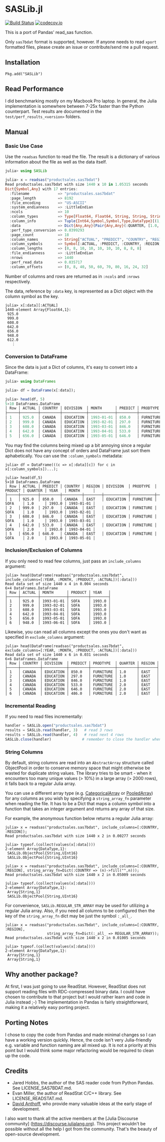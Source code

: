 # SASLib.jl

[![Build Status](https://travis-ci.org/tk3369/SASLib.jl.svg?branch=master)](https://travis-ci.org/tk3369/SASLib.jl)
[![codecov.io](http://codecov.io/github/tk3369/SASLib.jl/coverage.svg?branch=master)](http://codecov.io/github/tk3369/SASLib.jl?branch=master)

This is a port of Pandas' read_sas function.  

Only `sas7bdat` format is supported, however.  If anyone needs to read `xport` formatted files, please create an issue or contribute/send me a pull request.

## Installation

```
Pkg.add("SASLib")
```

## Read Performance

I did benchmarking mostly on my Macbook Pro laptop.  In general, the Julia implementation is somewhere between 7-25x faster than the Python counterpart.  Test results are documented in the `test/perf_results_<version>` folders.

## Manual

### Basic Use Case

Use the `readsas` function to read the file.  The result is a dictionary of various information about the file as well as the data itself.

```julia
julia> using SASLib

julia> x = readsas("productsales.sas7bdat")
Read productsales.sas7bdat with size 1440 x 10 in 1.05315 seconds
Dict{Symbol,Any} with 17 entries:
  :filename             => "productsales.sas7bdat"
  :page_length          => 8192
  :file_encoding        => "US-ASCII"
  :system_endianness    => :LittleEndian
  :ncols                => 10
  :column_types         => Type[Float64, Float64, String, String, String, String, String, Float64, Float64, Union{Date, Missings.Missing}]
  :column_info          => Tuple{Int64,Symbol,Symbol,Type,DataType}[(1, :ACTUAL, :Number, Float64, Array{Float64,1}), (2, :PREDICT, :Number, Float64, A…
  :data                 => Dict{Any,Any}(Pair{Any,Any}(:QUARTER, [1.0, 1.0, 1.0, 2.0, 2.0, 2.0, 3.0, 3.0, 3.0, 4.0  …  1.0, 2.0, 2.0, 2.0, 3.0, 3.0, 3.…
  :perf_type_conversion => 0.0399293
  :page_count           => 18
  :column_names         => String["ACTUAL", "PREDICT", "COUNTRY", "REGION", "DIVISION", "PRODTYPE", "PRODUCT", "QUARTER", "YEAR", "MONTH"]
  :column_symbols       => Symbol[:ACTUAL, :PREDICT, :COUNTRY, :REGION, :DIVISION, :PRODTYPE, :PRODUCT, :QUARTER, :YEAR, :MONTH]
  :column_lengths       => [8, 8, 10, 10, 10, 10, 10, 8, 8, 8]
  :file_endianness      => :LittleEndian
  :nrows                => 1440
  :perf_read_data       => 0.035717
  :column_offsets       => [0, 8, 40, 50, 60, 70, 80, 16, 24, 32]
```

Number of columns and rows are returned as in `:ncols` and `:nrows` respectively.

The data, reference by `:data` key, is represented as a Dict object with the column symbol as the key.

```juia
julia> x[:data][:ACTUAL]
1440-element Array{Float64,1}:
 925.0
 999.0
 608.0
 642.0
 656.0
 948.0
 612.0
   ⋮  

```

### Conversion to DataFrame

Since the data is just a Dict of columns, it's easy to convert into a DataFrame:

```julia
julia> using DataFrames

julia> df = DataFrame(x[:data]);

julia> head(df, 5)
5×10 DataFrames.DataFrame
│ Row │ ACTUAL │ COUNTRY │ DIVISION  │ MONTH      │ PREDICT │ PRODTYPE  │ PRODUCT │ QUARTER │ REGION │ YEAR   │
├─────┼────────┼─────────┼───────────┼────────────┼─────────┼───────────┼─────────┼─────────┼────────┼────────┤
│ 1   │ 925.0  │ CANADA  │ EDUCATION │ 1993-01-01 │ 850.0   │ FURNITURE │ SOFA    │ 1.0     │ EAST   │ 1993.0 │
│ 2   │ 999.0  │ CANADA  │ EDUCATION │ 1993-02-01 │ 297.0   │ FURNITURE │ SOFA    │ 1.0     │ EAST   │ 1993.0 │
│ 3   │ 608.0  │ CANADA  │ EDUCATION │ 1993-03-01 │ 846.0   │ FURNITURE │ SOFA    │ 1.0     │ EAST   │ 1993.0 │
│ 4   │ 642.0  │ CANADA  │ EDUCATION │ 1993-04-01 │ 533.0   │ FURNITURE │ SOFA    │ 2.0     │ EAST   │ 1993.0 │
│ 5   │ 656.0  │ CANADA  │ EDUCATION │ 1993-05-01 │ 646.0   │ FURNITURE │ SOFA    │ 2.0     │ EAST   │ 1993.0 │
```

You may find the columns being mixed up a bit annoying since a regular Dict does not have any concept of orders and DataFrame just sort them aphabetically.  You can use the `:column_symbols` metadata:

```
julia> df = DataFrame(((c => x[:data][c]) for c in x[:column_symbols])...);

julia> head(df,5)
5×10 DataFrames.DataFrame
│ Row │ ACTUAL │ PREDICT │ COUNTRY │ REGION │ DIVISION  │ PRODTYPE  │ PRODUCT │ QUARTER │ YEAR   │ MONTH      │
├─────┼────────┼─────────┼─────────┼────────┼───────────┼───────────┼─────────┼─────────┼────────┼────────────┤
│ 1   │ 925.0  │ 850.0   │ CANADA  │ EAST   │ EDUCATION │ FURNITURE │ SOFA    │ 1.0     │ 1993.0 │ 1993-01-01 │
│ 2   │ 999.0  │ 297.0   │ CANADA  │ EAST   │ EDUCATION │ FURNITURE │ SOFA    │ 1.0     │ 1993.0 │ 1993-02-01 │
│ 3   │ 608.0  │ 846.0   │ CANADA  │ EAST   │ EDUCATION │ FURNITURE │ SOFA    │ 1.0     │ 1993.0 │ 1993-03-01 │
│ 4   │ 642.0  │ 533.0   │ CANADA  │ EAST   │ EDUCATION │ FURNITURE │ SOFA    │ 2.0     │ 1993.0 │ 1993-04-01 │
│ 5   │ 656.0  │ 646.0   │ CANADA  │ EAST   │ EDUCATION │ FURNITURE │ SOFA    │ 2.0     │ 1993.0 │ 1993-05-01 │
```

### Inclusion/Exclusion of Columns

If you only need to read few columns, just pass an `include_columns` argument:

```
julia> head(DataFrame(readsas("productsales.sas7bdat", include_columns=[:YEAR, :MONTH, :PRODUCT, :ACTUAL])[:data]))
Read data set of size 1440 x 4 in 0.004 seconds
6×4 DataFrames.DataFrame
│ Row │ ACTUAL │ MONTH      │ PRODUCT │ YEAR   │
├─────┼────────┼────────────┼─────────┼────────┤
│ 1   │ 925.0  │ 1993-01-01 │ SOFA    │ 1993.0 │
│ 2   │ 999.0  │ 1993-02-01 │ SOFA    │ 1993.0 │
│ 3   │ 608.0  │ 1993-03-01 │ SOFA    │ 1993.0 │
│ 4   │ 642.0  │ 1993-04-01 │ SOFA    │ 1993.0 │
│ 5   │ 656.0  │ 1993-05-01 │ SOFA    │ 1993.0 │
│ 6   │ 948.0  │ 1993-06-01 │ SOFA    │ 1993.0 │
```

Likewise, you can read all columns except the ones you don't want as specified in `exclude_columns` argument:

```
julia> head(DataFrame(readsas("productsales.sas7bdat", exclude_columns=[:YEAR, :MONTH, :PRODUCT, :ACTUAL])[:data]))
Read data set of size 1440 x 6 in 0.031 seconds
6×6 DataFrames.DataFrame
│ Row │ COUNTRY │ DIVISION  │ PREDICT │ PRODTYPE  │ QUARTER │ REGION │
├─────┼─────────┼───────────┼─────────┼───────────┼─────────┼────────┤
│ 1   │ CANADA  │ EDUCATION │ 850.0   │ FURNITURE │ 1.0     │ EAST   │
│ 2   │ CANADA  │ EDUCATION │ 297.0   │ FURNITURE │ 1.0     │ EAST   │
│ 3   │ CANADA  │ EDUCATION │ 846.0   │ FURNITURE │ 1.0     │ EAST   │
│ 4   │ CANADA  │ EDUCATION │ 533.0   │ FURNITURE │ 2.0     │ EAST   │
│ 5   │ CANADA  │ EDUCATION │ 646.0   │ FURNITURE │ 2.0     │ EAST   │
│ 6   │ CANADA  │ EDUCATION │ 486.0   │ FURNITURE │ 2.0     │ EAST   │
```

### Incremental Reading

If you need to read files incrementally:

```julia
handler = SASLib.open("productsales.sas7bdat")
results = SASLib.read(handler, 3)   # read 3 rows
results = SASLib.read(handler, 4)   # read next 4 rows
SASLib.close(handler)              # remember to close the handler when done
```

### String Columns

By default, string columns are read into an `AbstractArray` structure called ObjectPool in order to conserve memory space that might otherwise be wasted for duplicate string values.  The library tries to be smart - when it encounters too many unique values (> 10%) in a large array (> 2000 rows), it falls back to a regular Julia array.

You can use a different array type (e.g. [CategoricalArray](https://github.com/JuliaData/CategoricalArrays.jl) or [PooledArray](https://github.com/JuliaComputing/PooledArrays.jl)) for any columns as you wish by specifying a `string_array_fn` parameter when reading the file.  It has to be a Dict that maps a column symbol into a function that takes an integer argument and returns any array of that size.

For example, the anonymous function below returns a regular Julia array:

```
julia> x = readsas("productsales.sas7bdat", include_columns=[:COUNTRY, :REGION]);
Read productsales.sas7bdat with size 1440 x 2 in 0.00277 seconds

julia> typeof.(collect(values(x[:data])))
2-element Array{DataType,1}:
 SASLib.ObjectPool{String,UInt16}
 SASLib.ObjectPool{String,UInt16}

julia> x = readsas("productsales.sas7bdat", include_columns=[:COUNTRY, :REGION], string_array_fn=Dict(:COUNTRY => (n)->fill("",n)));
Read productsales.sas7bdat with size 1440 x 2 in 0.05009 seconds

julia> typeof.(collect(values(x[:data])))
2-element Array{DataType,1}:
 Array{String,1}                 
 SASLib.ObjectPool{String,UInt16}
```

For convenience, `SASLib.REGULAR_STR_ARRAY` may be used for utilizing a regular Julia array.  Also, if you need all columns to be configured then the key of the `string_array_fn` dict may be just the symbol `:_all_`. 

```
julia> x = readsas("productsales.sas7bdat", include_columns=[:COUNTRY, :REGION],
                   string_array_fn=Dict(:_all_ => REGULAR_STR_ARRAY));
Read productsales.sas7bdat with size 1440 x 2 in 0.01005 seconds

julia> typeof.(collect(values(x[:data])))
2-element Array{DataType,1}:
 Array{String,1}
 Array{String,1}
```

## Why another package?

At first, I was just going to use ReadStat.  However, ReadStat does not support reading files with RDC-compressed binary data.  I could have chosen to contribute to that project but I would rather learn and code in Julia instead ;-)  The implementation in Pandas is fairly straightforward, making it a relatively easy porting project.  

## Porting Notes

I chose to copy the code from Pandas and made minimal changes so I can have a working version quickly.  Hence, the code isn't very Julia-friendly e.g. variable and function naming are all mixed up.  It is not a priority at this point but I would think some major refactoring would be required to clean up the code.

## Credits

- Jared Hobbs, the author of the SAS reader code from Python Pandas.  See LICENSE_SAS7BDAT.md.
- Evan Miller, the author of ReadStat C/C++ library.  See LICENSE_READSTAT.md.
- [David Anthoff](https://github.com/davidanthoff), who provide many valuable ideas at the early stage of development.

I also want to thank all the active members at the [Julia Discourse community] (https://discourse.julialang.org).  This project wouldn't be possible without all the help I got from the community.  That's the beauty of open-source development.

